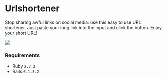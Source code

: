 # Urlshortener
Stop sharing awful links on social media: use this easy to use URL shortener. Just paste your long link into the input and click the button. Enjoy your short URL!

[<img src="http://i.imgur.com/6Dzb0Dw.png">](http://shrtbtr.com)

### Requirements

* Ruby `2.7.2`
* Rails `6.1.3.2`
